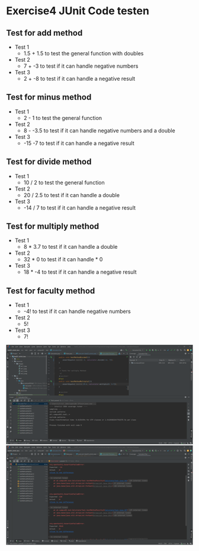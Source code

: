 # Exercise4 JUnit Code testen

## Test for add method

- Test 1
  - 1.5 + 1.5 to test the general function with doubles
- Test 2
  - 7 + -3 to test if it can handle negative numbers
- Test 3
  - 2 + -8 to test if it can handle a negative result

## Test for minus method

- Test 1
  - 2 - 1 to test the general function
- Test 2
  - 8 - -3.5 to test if it can handle negative numbers and a double
- Test 3 
  - -15 -7 to test if it can handle a negative result

## Test for divide method

- Test 1
  - 10 / 2 to test the general function
- Test 2
  - 20 / 2.5 to test if it can handle a double
- Test 3
  - -14 / 7 to test if it can handle a negative result

## Test for multiply method

- Test 1
  - 8 * 3.7 to test if it can handle a double
- Test 2
  - 32 * 0 to test if it can handle * 0
- Test 3
  - 18 * -4 to test if it can handle a negative result

## Test for faculty method
- Test 1
  - -4! to test if it can handle negative numbers 
- Test 2
  - 5!
- Test 3
  - 7!  


![screenshot of the Testcoverage](resources\images\ex4_1.png)
![screenshot of the Testcoverage with failing faculty method](resources\images\ex4_2.png)